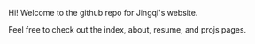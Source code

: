 Hi! Welcome to the github repo for Jingqi's website.

Feel free to check out the index, about, resume, and projs pages.
